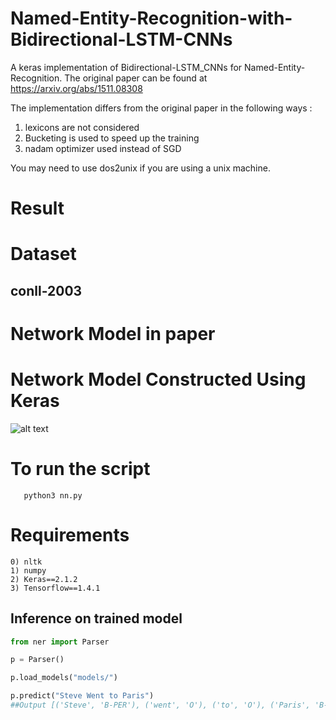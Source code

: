 # Named-Entity-Recognition-with-Bidirectional-LSTM-CNNs
 A keras implementation of Bidirectional-LSTM_CNNs for Named-Entity-Recognition. The original paper can be found at https://arxiv.org/abs/1511.08308


The implementation differs from the original paper in the following ways :
  1) lexicons are not considered
  2) Bucketing is used to speed up the training
  3) nadam optimizer used instead of SGD

You may need to use dos2unix if you are using a unix machine.

# Result 

# Dataset
##  conll-2003 
 # Network Model in paper

 
 # Network Model Constructed Using Keras
 ![alt text](https://raw.githubusercontent.com/kamalkraj/Named-Entity-Recognition-with-Bidirectional-LSTM-CNNs/master/model.png)
 
 # To run the script
 ```
    python3 nn.py
 ```
 # Requirements
    0) nltk
    1) numpy 
    2) Keras==2.1.2
    3) Tensorflow==1.4.1


## Inference on trained model

```python
from ner import Parser

p = Parser()

p.load_models("models/")

p.predict("Steve Went to Paris")
##Output [('Steve', 'B-PER'), ('went', 'O'), ('to', 'O'), ('Paris', 'B-LOC')]
```
 
 
 
 
